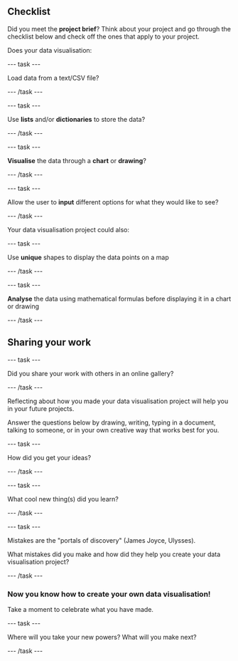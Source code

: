 ## Checklist

Did you meet the **project brief**? Think about your project and go through the checklist below and check off the ones that apply to your project.

Does your data visualisation:

--- task ---

Load data from a text/CSV file?

--- /task ---

--- task ---

Use **lists** and/or **dictionaries** to store the data?

--- /task ---

--- task ---

**Visualise** the data through a **chart** or **drawing**?

--- /task ---

--- task ---

Allow the user to **input** different options for what they would like to see?

--- /task ---

Your data visualisation project could also:

--- task ---

Use **unique** shapes to display the data points on a map

--- /task ---

--- task ---

**Analyse** the data using mathematical formulas before displaying it in a chart or drawing

--- /task ---

## Sharing your work

--- task ---

Did you share your work with others in an online gallery?

--- /task ---

Reflecting about how you made your data visualisation project will help you in your future projects.

Answer the questions below by drawing, writing, typing in a document, talking to someone, or in your own creative way that works best for you.

--- task ---

How did you get your ideas? 

--- /task ---

--- task ---

What cool new thing(s) did you learn?

--- /task ---

--- task ---

Mistakes are the "portals of discovery" (James Joyce, Ulysses). 

What mistakes did you make and how did they help you create your data visualisation project?

--- /task ---

### Now you know how to create your own data visualisation!

Take a moment to celebrate what you have made.

--- task ---

Where will you take your new powers? What will you make next?

--- /task ---

